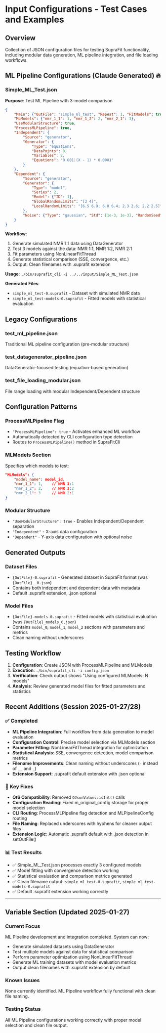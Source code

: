 # Input Configurations - Test Cases and Examples

## Overview
Collection of JSON configuration files for testing SupraFit functionality, including modular data generation, ML pipeline integration, and file loading workflows.

## ML Pipeline Configurations (Claude Generated) 🔥

### Simple_ML_Test.json
**Purpose**: Test ML Pipeline with 3-model comparison
```json
{
    "Main": {"OutFile": "simple_ml_test", "Repeat": 1, "FitModels": true},
    "MLModels": {"nmr_1_1": 1, "nmr_1_2": 2, "nmr_2_1": 3},
    "UseModularStructure": true,
    "ProcessMLPipeline": true,
    "Independent": {
        "Source": "generator",
        "Generator": {
            "Type": "equations",
            "DataPoints": 8,
            "Variables": 2,
            "Equations": "0.001|(X - 1) * 0.0001"
        }
    },
    "Dependent": {
        "Source": "generator", 
        "Generator": {
            "Type": "model",
            "Series": 2,
            "Model": {"ID": 1},
            "GlobalRandomLimits": "[3 4]",
            "LocalRandomLimits": "[6.5 6.9; 6.0 6.4; 2.3 2.6; 2.2 2.5]"
        },
        "Noise": {"Type": "gaussian", "Std": [1e-3, 1e-3], "RandomSeed": 123}
    }
}
```

**Workflow**: 
1. Generate simulated NMR 1:1 data using DataGenerator
2. Test 3 models against the data: NMR 1:1, NMR 1:2, NMR 2:1  
3. Fit parameters using NonLinearFitThread
4. Generate statistical comparison (SSE, convergence, etc.)
5. Output: Clean filenames with .suprafit extension

**Usage**: `./bin/suprafit_cli -i ../../input/Simple_ML_Test.json`

**Generated Files**: 
- `simple_ml_test-0.suprafit` - Dataset with simulated NMR data
- `simple_ml_test-models-0.suprafit` - Fitted models with statistical evaluation

## Legacy Configurations

### test_ml_pipeline.json
Traditional ML pipeline configuration (pre-modular structure)

### test_datagenerator_pipeline.json  
DataGenerator-focused testing (equation-based generation)

### test_file_loading_modular.json
File range loading with modular Independent/Dependent structure

## Configuration Patterns

### ProcessMLPipeline Flag
- `"ProcessMLPipeline": true` - Activates enhanced ML workflow
- Automatically detected by CLI configuration type detection
- Routes to `ProcessMLPipeline()` method in SupraFitCli

### MLModels Section
Specifies which models to test:
```json
"MLModels": {
    "model_name": model_id,
    "nmr_1_1": 1,    // NMR 1:1
    "nmr_1_2": 2,    // NMR 1:2  
    "nmr_2_1": 3     // NMR 2:1
}
```

### Modular Structure
- `"UseModularStructure": true` - Enables Independent/Dependent separation
- `"Independent"` - X-axis data configuration
- `"Dependent"` - Y-axis data configuration with optional noise

## Generated Outputs

### Dataset Files
- `{OutFile}-0.suprafit` - Generated dataset in SupraFit format (was `{OutFile}__0.json`)
- Contains both independent and dependent data with metadata
- Default .suprafit extension, .json optional

### Model Files  
- `{OutFile}-models-0.suprafit` - Fitted models with statistical evaluation (was `{OutFile}_models_0.json`)
- Contains `model_0`, `model_1`, `model_2` sections with parameters and metrics
- Clean naming without underscores

## Testing Workflow

1. **Configuration**: Create JSON with ProcessMLPipeline and MLModels
2. **Execution**: `./bin/suprafit_cli -i config.json`
3. **Verification**: Check output shows "Using configured MLModels: N models"
4. **Analysis**: Review generated model files for fitted parameters and statistics

## Recent Additions (Session 2025-01-27/28)

### ✅ Completed
- **ML Pipeline Integration**: Full workflow from data generation to model evaluation
- **Configuration Control**: Precise model selection via MLModels section
- **Parameter Fitting**: NonLinearFitThread integration for optimization
- **Statistical Analysis**: SSE, convergence detection, model comparison metrics
- **Filename Improvements**: Clean naming without underscores (`-` instead of `__` and `_`)
- **Extension Support**: .suprafit default extension with .json optional

### 🔧 Key Fixes
- **Qt6 Compatibility**: Removed `QJsonValue::isInt()` calls
- **Configuration Reading**: Fixed m_original_config storage for proper model selection
- **CLI Routing**: ProcessMLPipeline flag detection and MLPipelineConfig routing
- **File Naming**: Replaced underscores with hyphens for cleaner output files
- **Extension Logic**: Automatic .suprafit default with .json detection in setOutFile()

### 📊 Test Results
- ✅ Simple_ML_Test.json processes exactly 3 configured models
- ✅ Model fitting with convergence detection working
- ✅ Statistical evaluation and comparison metrics generated
- ✅ Clean filename output: `simple_ml_test-0.suprafit`, `simple_ml_test-models-0.suprafit`
- ✅ Default .suprafit extension working correctly

---

## Variable Section (Updated 2025-01-27)

### Current Focus
ML Pipeline development and integration completed. System can now:
- Generate simulated datasets using DataGenerator
- Test multiple models against data for statistical comparison  
- Perform parameter optimization using NonLinearFitThread
- Generate ML training datasets with model evaluation metrics
- Output clean filenames with .suprafit extension by default

### Known Issues
None currently identified. ML Pipeline workflow fully functional with clean file naming.

### Testing Status
All ML Pipeline configurations working correctly with proper model selection and clean file output.
